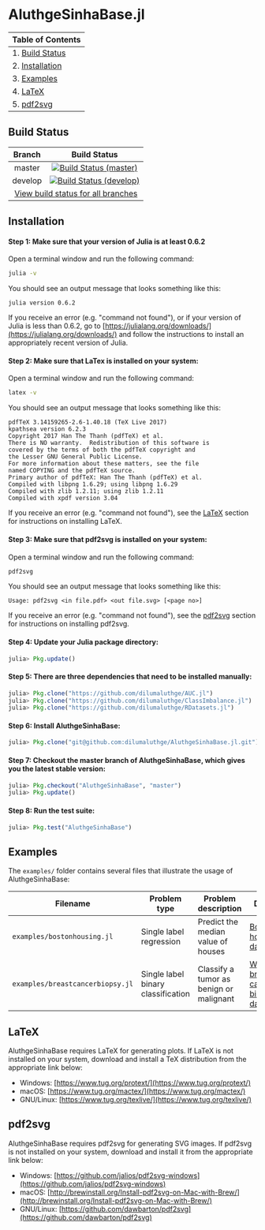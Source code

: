 # AluthgeSinhaBase.jl

| Table of Contents                  |
| ---------------------------------- |
| 1. [Build Status](#build-status)   |      
| 2. [Installation](#installation)   |
| 3. [Examples](#examples)           |
| 4. [LaTeX](#latex)                 |
| 5. [pdf2svg](#pdf2svg)             |

## Build Status

<table>
    <thead>
        <tr>
            <th>Branch</th>
            <th>Build Status</th>
        </tr>
    </thead>
    <tbody>
        <tr>
            <td align="center">master</td>
            <td align="center"><a href="https://travis-ci.com/dilumaluthge/AluthgeSinhaBase.jl/branches"><img alt="Build Status (master)" title="Build Status (master)" src="https://travis-ci.com/dilumaluthge/AluthgeSinhaBase.jl.svg?token=dMqeEKHqcnWSXz982pdf&branch=master"></a></td>
        </tr>
        <tr>
            <td align="center">develop</td>
            <td align="center"><a href="https://travis-ci.com/dilumaluthge/AluthgeSinhaBase.jl/branches"><img alt="Build Status (develop)" title="Build Status (develop)" src="https://travis-ci.com/dilumaluthge/AluthgeSinhaBase.jl.svg?token=dMqeEKHqcnWSXz982pdf&branch=develop"></a></td>
        </tr>
        <tr>
            <td align="center" colspan="2"><a href="https://travis-ci.com/dilumaluthge/AluthgeSinhaBase.jl/branches">View build status for all branches</a></td>
        </tr>
    <tbody>
</table>

## Installation

#### Step 1: Make sure that your version of Julia is at least 0.6.2
Open a terminal window and run the following command:
```bash
julia -v
```
You should see an output message that looks something like this:
```
julia version 0.6.2
```
If you receive an error (e.g. "command not found"), or if your version of Julia is less than 0.6.2, go to [https://julialang.org/downloads/](https://julialang.org/downloads/) and follow the instructions to install an appropriately recent version of Julia.

#### Step 2: Make sure that LaTex is installed on your system:
Open a terminal window and run the following command:
```bash
latex -v
```
You should see an output message that looks something like this:
```
pdfTeX 3.14159265-2.6-1.40.18 (TeX Live 2017)
kpathsea version 6.2.3
Copyright 2017 Han The Thanh (pdfTeX) et al.
There is NO warranty.  Redistribution of this software is
covered by the terms of both the pdfTeX copyright and
the Lesser GNU General Public License.
For more information about these matters, see the file
named COPYING and the pdfTeX source.
Primary author of pdfTeX: Han The Thanh (pdfTeX) et al.
Compiled with libpng 1.6.29; using libpng 1.6.29
Compiled with zlib 1.2.11; using zlib 1.2.11
Compiled with xpdf version 3.04
```
If you receive an error (e.g. "command not found"), see the [LaTeX](#latex) section for instructions on installing LaTeX.

#### Step 3: Make sure that pdf2svg is installed on your system:
Open a terminal window and run the following command:
```bash
pdf2svg
```

You should see an output message that looks something like this:
```
Usage: pdf2svg <in file.pdf> <out file.svg> [<page no>]
```
If you receive an error (e.g. "command not found"), see the [pdf2svg](#pdf2svg) section for instructions on installing pdf2svg.

#### Step 4: Update your Julia package directory:
```julia
julia> Pkg.update()
```

#### Step 5: There are three dependencies that need to be installed manually:
```julia
julia> Pkg.clone("https://github.com/dilumaluthge/AUC.jl")
julia> Pkg.clone("https://github.com/dilumaluthge/ClassImbalance.jl")
julia> Pkg.clone("https://github.com/dilumaluthge/RDatasets.jl")
```

#### Step 6: Install AluthgeSinhaBase:
```julia
julia> Pkg.clone("git@github.com:dilumaluthge/AluthgeSinhaBase.jl.git")
```

#### Step 7: Checkout the master branch of AluthgeSinhaBase, which gives you the latest stable version:
```julia
julia> Pkg.checkout("AluthgeSinhaBase", "master")
julia> Pkg.update()
```

#### Step 8: Run the test suite:
```julia
julia> Pkg.test("AluthgeSinhaBase")
```

## Examples
The `examples/` folder contains several files that illustrate the usage of AluthgeSinhaBase:

| Filename | Problem type | Problem description | Dataset |
| -------- | ------------ | ------------------- | ------- |
| `examples/bostonhousing.jl` | Single label regression | Predict the median value of houses | [Boston housing dataset](https://github.com/johnmyleswhite/RDatasets.jl/blob/master/doc/MASS/rst/Boston.rst) |
| `examples/breastcancerbiopsy.jl` | Single label binary classification | Classify a tumor as benign or malignant | [Wisconsin breast cancer biopsy dataset](https://github.com/johnmyleswhite/RDatasets.jl/blob/master/doc/MASS/rst/biopsy.rst) |

## LaTeX
AluthgeSinhaBase requires LaTeX for generating plots. If LaTeX is not installed on your system, download and install a TeX distribution from the appropriate link below:
* Windows: [https://www.tug.org/protext/](https://www.tug.org/protext/)
* macOS: [https://www.tug.org/mactex/](https://www.tug.org/mactex/)
* GNU/Linux: [https://www.tug.org/texlive/](https://www.tug.org/texlive/)

## pdf2svg
AluthgeSinhaBase requires pdf2svg for generating SVG images. If pdf2svg is not installed on your system, download and install it from the appropriate link below:
* Windows: [https://github.com/jalios/pdf2svg-windows](https://github.com/jalios/pdf2svg-windows)
* macOS: [http://brewinstall.org/Install-pdf2svg-on-Mac-with-Brew/](http://brewinstall.org/Install-pdf2svg-on-Mac-with-Brew/)
* GNU/Linux: [https://github.com/dawbarton/pdf2svg](https://github.com/dawbarton/pdf2svg)
